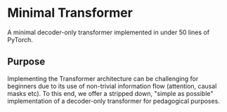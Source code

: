 # Minimal Transformer

A minimal decoder-only transformer implemented in under 50 lines of PyTorch.

## Purpose

Implementing the Transformer architecture can be challenging for beginners due to its use of non-trivial information flow (attention, causal masks etc). To this end, we offer a stripped down, "simple as possible" implementation of a decoder-only transformer for pedagogical purposes. 
